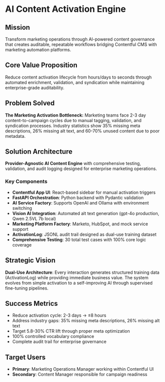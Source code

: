 # AI Content Activation Engine

## Mission

Transform marketing operations through AI-powered content governance that creates auditable, repeatable workflows bridging Contentful CMS with marketing automation platforms.

## Core Value Proposition

Reduce content activation lifecycle from hours/days to seconds through automated enrichment, validation, and syndication while maintaining enterprise-grade auditability.

## Problem Solved

**The Marketing Activation Bottleneck:** Marketing teams face 2-3 day content-to-campaign cycles due to manual tagging, validation, and syndication processes. Industry statistics show 35% missing meta descriptions, 26% missing alt text, and 60-70% unused content due to poor metadata.

## Solution Architecture

**Provider-Agnostic AI Content Engine** with comprehensive testing, validation, and audit logging designed for enterprise marketing operations.

### Key Components

- **Contentful App UI**: React-based sidebar for manual activation triggers
- **FastAPI Orchestration**: Python backend with Pydantic validation
- **AI Service Factory**: Supports OpenAI and Ollama with environment switching
- **Vision AI Integration**: Automated alt text generation (gpt-4o production, Qwen 2.5VL 7b local)
- **Marketing Platform Factory**: Marketo, HubSpot, and mock service support
- **ActivationLog**: JSONL audit trail designed as dual-use training dataset
- **Comprehensive Testing**: 30 total test cases with 100% core logic coverage

## Strategic Vision

**Dual-Use Architecture**: Every interaction generates structured training data (ActivationLog) while providing immediate business value. The system evolves from simple activation to a self-improving AI through supervised fine-tuning pipelines.

## Success Metrics

- Reduce activation cycle: 2-3 days → ≤8 hours
- Address industry gaps: 35% missing meta descriptions, 26% missing alt text
- Target 5.8-30% CTR lift through proper meta optimization
- 100% controlled vocabulary compliance
- Complete audit trail for enterprise governance

## Target Users

- **Primary**: Marketing Operations Manager working within Contentful UI
- **Secondary**: Content Manager responsible for campaign readiness
